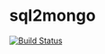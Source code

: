 # sql2mongo

[![Build Status](https://travis-ci.org/SerhiiTsybulskyi/sql2mongo.svg?branch=master)](https://travis-ci.org/SerhiiTsybulskyi/sql2mongo)
